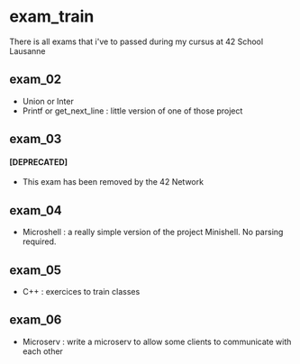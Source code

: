 # exam_train
There is all exams that i've to passed during my cursus at 42 School Lausanne

## exam_02
- Union or Inter
- Printf or get_next_line : little version of one of those project

## exam_03
#### [DEPRECATED]
- This exam has been removed by the 42 Network

## exam_04
- Microshell : a really simple version of the project Minishell. No parsing required.

## exam_05
- C++ : exercices to train classes

## exam_06
- Microserv : write a microserv to allow some clients to communicate with each other
